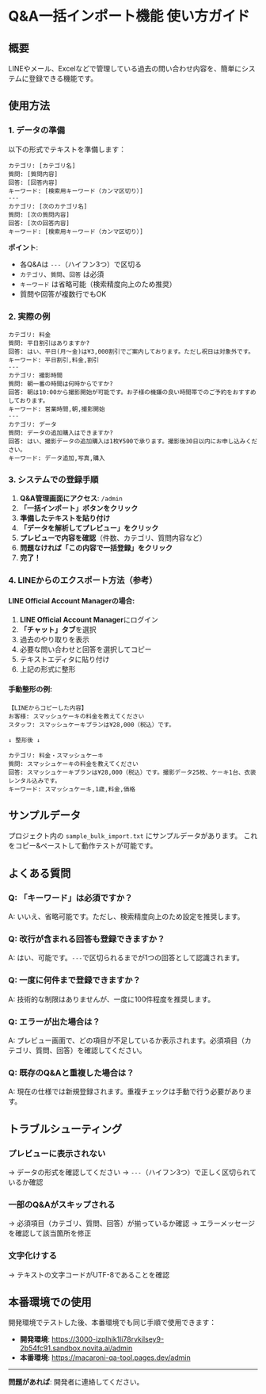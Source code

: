 # Q&A一括インポート機能 使い方ガイド

## 概要

LINEやメール、Excelなどで管理している過去の問い合わせ内容を、簡単にシステムに登録できる機能です。

## 使用方法

### 1. データの準備

以下の形式でテキストを準備します：

```
カテゴリ: [カテゴリ名]
質問: [質問内容]
回答: [回答内容]
キーワード: [検索用キーワード（カンマ区切り）]
---
カテゴリ: [次のカテゴリ名]
質問: [次の質問内容]
回答: [次の回答内容]
キーワード: [検索用キーワード（カンマ区切り）]
```

**ポイント**:
- 各Q&Aは `---`（ハイフン3つ）で区切る
- `カテゴリ`、`質問`、`回答` は必須
- `キーワード` は省略可能（検索精度向上のため推奨）
- 質問や回答が複数行でもOK

### 2. 実際の例

```
カテゴリ: 料金
質問: 平日割引はありますか?
回答: はい、平日(月〜金)は¥3,000割引でご案内しております。ただし祝日は対象外です。
キーワード: 平日割引,料金,割引
---
カテゴリ: 撮影時間
質問: 朝一番の時間は何時からですか?
回答: 朝は10:00から撮影開始が可能です。お子様の機嫌の良い時間帯でのご予約をおすすめしております。
キーワード: 営業時間,朝,撮影開始
---
カテゴリ: データ
質問: データの追加購入はできますか?
回答: はい、撮影データの追加購入は1枚¥500で承ります。撮影後30日以内にお申し込みください。
キーワード: データ追加,写真,購入
```

### 3. システムでの登録手順

1. **Q&A管理画面にアクセス**: `/admin`
2. **「一括インポート」ボタンをクリック**
3. **準備したテキストを貼り付け**
4. **「データを解析してプレビュー」をクリック**
5. **プレビューで内容を確認**（件数、カテゴリ、質問内容など）
6. **問題なければ「この内容で一括登録」をクリック**
7. **完了！**

### 4. LINEからのエクスポート方法（参考）

#### LINE Official Account Managerの場合:
1. **LINE Official Account Manager**にログイン
2. **「チャット」タブ**を選択
3. 過去のやり取りを表示
4. 必要な問い合わせと回答を選択してコピー
5. テキストエディタに貼り付け
6. 上記の形式に整形

#### 手動整形の例:
```
【LINEからコピーした内容】
お客様: スマッシュケーキの料金を教えてください
スタッフ: スマッシュケーキプランは¥28,000（税込）です。

↓ 整形後 ↓

カテゴリ: 料金・スマッシュケーキ
質問: スマッシュケーキの料金を教えてください
回答: スマッシュケーキプランは¥28,000（税込）です。撮影データ25枚、ケーキ1台、衣装レンタル込みです。
キーワード: スマッシュケーキ,1歳,料金,価格
```

## サンプルデータ

プロジェクト内の `sample_bulk_import.txt` にサンプルデータがあります。
これをコピー&ペーストして動作テストが可能です。

## よくある質問

### Q: 「キーワード」は必須ですか？
A: いいえ、省略可能です。ただし、検索精度向上のため設定を推奨します。

### Q: 改行が含まれる回答も登録できますか？
A: はい、可能です。`---`で区切られるまでが1つの回答として認識されます。

### Q: 一度に何件まで登録できますか？
A: 技術的な制限はありませんが、一度に100件程度を推奨します。

### Q: エラーが出た場合は？
A: プレビュー画面で、どの項目が不足しているか表示されます。必須項目（カテゴリ、質問、回答）を確認してください。

### Q: 既存のQ&Aと重複した場合は？
A: 現在の仕様では新規登録されます。重複チェックは手動で行う必要があります。

## トラブルシューティング

### プレビューに表示されない
→ データの形式を確認してください
→ `---`（ハイフン3つ）で正しく区切られているか確認

### 一部のQ&Aがスキップされる
→ 必須項目（カテゴリ、質問、回答）が揃っているか確認
→ エラーメッセージを確認して該当箇所を修正

### 文字化けする
→ テキストの文字コードがUTF-8であることを確認

## 本番環境での使用

開発環境でテストした後、本番環境でも同じ手順で使用できます：

- **開発環境**: https://3000-izplhik1li78rvkilsey9-2b54fc91.sandbox.novita.ai/admin
- **本番環境**: https://macaroni-qa-tool.pages.dev/admin

---

**問題があれば**: 開発者に連絡してください。
